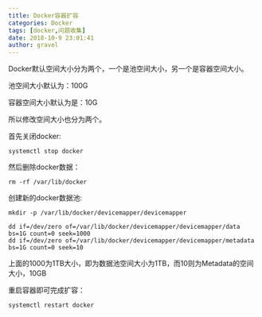 ```yaml
---
title: Docker容器扩容
categories: Docker
tags: [docker,问题收集]
date: 2018-10-9 23:01:41 
author: gravel
---
```

Docker默认空间大小分为两个，一个是池空间大小，另一个是容器空间大小。

池空间大小默认为：100G

容器空间大小默认为是：10G

所以修改空间大小也分为两个。

首先关闭docker:

```
systemctl stop docker
```

然后删除docker数据：

```
rm -rf /var/lib/docker
```
创建新的docker数据池:

```
mkdir -p /var/lib/docker/devicemapper/devicemapper

dd if=/dev/zero of=/var/lib/docker/devicemapper/devicemapper/data bs=1G count=0 seek=1000
dd if=/dev/zero of=/var/lib/docker/devicemapper/devicemapper/metadata bs=1G count=0 seek=10

```
上面的1000为1TB大小，即为数据池空间大小为1TB，而10则为Metadata的空间大小，10GB

重启容器即可完成扩容：

```
systemctl restart docker
```
